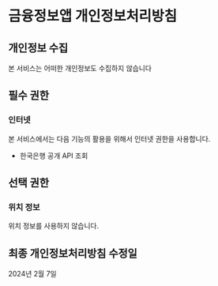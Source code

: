 # 금융정보앱 개인정보처리방침

## 개인정보 수집
본 서비스는 어떠한 개인정보도 수집하지 않습니다

## 필수 권한
### 인터넷
본 서비스에서는 다음 기능의 활용을 위해서 인터넷 권한을 사용합니다.

- 한국은행 공개 API 조회

## 선택 권한
### 위치 정보
위치 정보를 사용하지 않습니다. 

## 최종 개인정보처리방침 수정일
2024년 2월 7일
